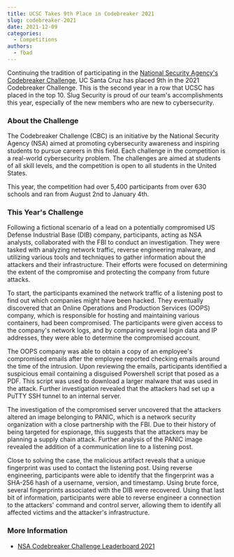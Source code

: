 ```yaml
---
title: UCSC Takes 9th Place in Codebreaker 2021
slug: codebreaker-2021
date: 2021-12-09
categories:
  - Competitions
authors:
  - fbad
---
```


Continuing the tradition of participating in the [National Security Agency's Codebreaker Challenge](https://nsa-codebreaker.org/home), UC Santa Cruz has placed 9th in the 2021 Codebreaker Challenge. This is the second year in a row that UCSC has placed in the top 10. Slug Security is proud of our team's accomplishments this year, especially of the new members who are new to cybersecurity.

<!-- more -->

### About the Challenge
The Codebreaker Challenge (CBC) is an initiative by the National Security Agency (NSA) aimed at promoting cybersecurity awareness and inspiring students to pursue careers in this field. Each challenge in the competition is a real-world cybersecurity problem. The challenges are aimed at students of all skill levels, and the competition is open to all students in the United States.

This year, the competition had over 5,400 participants from over 630 schools and ran from August 2nd to January 4th.

### This Year's Challenge
Following a fictional scenario of a lead on a potentially compromised US Defense Industrial Base (DIB) company, participants, acting as NSA analysts, collaborated with the FBI to conduct an investigation. They were tasked with analyzing network traffic, reverse engineering malware, and utilizing various tools and techniques to gather information about the attackers and their infrastructure. Their efforts were focused on determining the extent of the compromise and protecting the company from future attacks.

To start, the participants examined the network traffic of a listening post to find out which companies might have been hacked. They eventually discovered that an Online Operations and Production Services (OOPS) company, which is responsible for hosting and maintaining various containers, had been compromised. The participants were given access to the company's network logs, and by comparing several login data and IP addresses, they were able to determine the compromised account.

The OOPS company was able to obtain a copy of an employee's compromised emails after the employee reported checking emails around the time of the intrusion. Upon reviewing the emails, participants identified a suspicious email containing a disguised Powershell script that posed as a PDF. This script was used to download a larger malware that was used in the attack. Further investigation revealed that the attackers had set up a PuTTY SSH tunnel to an internal server.

The investigation of the compromised server uncovered that the attackers altered an image belonging to PANIC, which is a network security organization with a close partnership with the FBI. Due to their history of being targeted for espionage, this suggests that the attackers may be planning a supply chain attack. Further analysis of the PANIC image revealed the addition of a communication line to a listening post.

Close to solving the case, the malicious artifact reveals that a unique fingerprint was used to contact the listening post. Using reverse engineering, participants were able to identify that the fingerprint was a SHA-256 hash of a username, version, and timestamp. Using brute force, several fingerprints associated with the DIB were recovered. Using that last bit of information, participants were able to reverse engineer a connection to the attackers' command and control server, allowing them to identify all affected victims and the attacker's infrastructure.

### More Information
- [NSA Codebreaker Challenge Leaderboard 2021](https://nsa-codebreaker.org/leaderboard_2021)